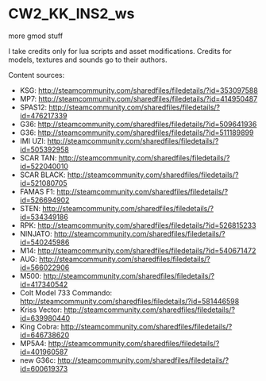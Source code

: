 # CW2_KK_INS2_ws
more gmod stuff

I take credits only for lua scripts and asset modifications.
Credits for models, textures and sounds go to their authors.

Content sources:
- KSG: http://steamcommunity.com/sharedfiles/filedetails/?id=353097588
- MP7: http://steamcommunity.com/sharedfiles/filedetails/?id=414950487
- SPAS12: http://steamcommunity.com/sharedfiles/filedetails/?id=476217339
- G36: http://steamcommunity.com/sharedfiles/filedetails/?id=509641936
- G36: http://steamcommunity.com/sharedfiles/filedetails/?id=511189899
- IMI UZI: http://steamcommunity.com/sharedfiles/filedetails/?id=505392958
- SCAR TAN: http://steamcommunity.com/sharedfiles/filedetails/?id=522040010
- SCAR BLACK: http://steamcommunity.com/sharedfiles/filedetails/?id=521080705
- FAMAS F1: http://steamcommunity.com/sharedfiles/filedetails/?id=526694902
- STEN: http://steamcommunity.com/sharedfiles/filedetails/?id=534349186
- RPK: http://steamcommunity.com/sharedfiles/filedetails/?id=526815233
- NINJATO: http://steamcommunity.com/sharedfiles/filedetails/?id=540245986
- M14: http://steamcommunity.com/sharedfiles/filedetails/?id=540671472
- AUG: http://steamcommunity.com/sharedfiles/filedetails/?id=566022906
- M500: http://steamcommunity.com/sharedfiles/filedetails/?id=417340542
- Colt Model 733 Commando: http://steamcommunity.com/sharedfiles/filedetails/?id=581446598
- Kriss Vector: http://steamcommunity.com/sharedfiles/filedetails/?id=639980440
- King Cobra: http://steamcommunity.com/sharedfiles/filedetails/?id=646738620
- MP5A4: http://steamcommunity.com/sharedfiles/filedetails/?id=401960587
- new G36c: http://steamcommunity.com/sharedfiles/filedetails/?id=600619373
